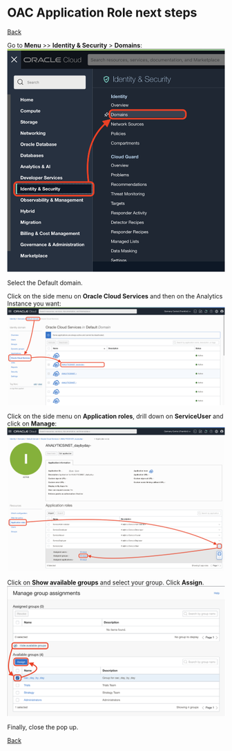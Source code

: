 # OAC Application Role next steps

[Back](./README.md)

Go to **Menu** >> **Identity & Security** > **Domains**:
![Menu](images/menu.png)

Select the Default domain.

Click on the side menu on **Oracle Cloud Services** and then on the Analytics Instance you want:
![Oracle Cloud Services](images/oracle_cloud_services.png)

Click on the side menu on **Application roles**, drill down on **ServiceUser** and click on **Manage**:
![Application Roles](images/application_roles.png)

Click on **Show available groups** and select your group. Click **Assign**.
![Assign Role](images/assign%20role.png)

Finally, close the pop up.

[Back](./README.md)